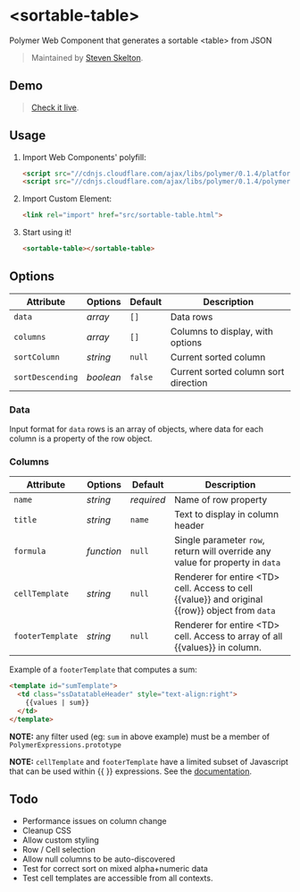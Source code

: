 &lt;sortable-table&gt;
================

Polymer Web Component that generates a sortable &lt;table> from JSON

> Maintained by [Steven Skelton](https://github.com/stevenrskelton).

## Demo

> [Check it live](http://stevenrskelton.ca/).

## Usage

1. Import Web Components' polyfill:

    ```html
    <script src="//cdnjs.cloudflare.com/ajax/libs/polymer/0.1.4/platform.js"></script>
    <script src="//cdnjs.cloudflare.com/ajax/libs/polymer/0.1.4/polymer.js"></script>
    ```

2. Import Custom Element:

    ```html
    <link rel="import" href="src/sortable-table.html">
    ```

3. Start using it!

    ```html
    <sortable-table></sortable-table>
    ```
	
## Options

Attribute  			| Options                   | Default             	| Description
---        			| ---                       | ---                 	| ---
`data`      		| *array*                  	| `[]`               	| Data rows
`columns`      		| *array*       			| `[]`               	| Columns to display, with options
`sortColumn`   		| *string*                  | `null`               	| Current sorted column
`sortDescending`   	| *boolean*                 | `false`              	| Current sorted column sort direction

### Data

Input format for `data` rows is an array of objects, where data for each column is a property of the row object.

### Columns

Attribute  			| Options                   | Default             	| Description
---        			| ---                       | ---                 	| ---
`name`      		| *string*                 	| _required_           	| Name of row property
`title`      		| *string*       			| `name`               	| Text to display in column header
`formula`   		| *function*                | `null`               	| Single parameter `row`, return will override any value for property in `data`
`cellTemplate`   	| *string*                 	| `null`              	| Renderer for entire &lt;TD> cell. Access to cell {{value}} and original {{row}} object from `data`
`footerTemplate`   	| *string*                 	| `null`              	| Renderer for entire &lt;TD> cell. Access to array of all {{values}} in column.


Example of a `footerTemplate` that computes a sum:

```html
<template id="sumTemplate">
  <td class="ssDatatableHeader" style="text-align:right">
	{{values | sum}}
  </td>
</template>
```
__NOTE:__ any filter used (eg: `sum` in above example) must be a member of `PolymerExpressions.prototype`

__NOTE:__ `cellTemplate` and `footerTemplate` have a limited subset of Javascript that can be used within {{ }} expressions.  See the [documentation](http://www.polymer-project.org/docs/polymer/expressions.html).

## Todo

- Performance issues on column change
- Cleanup CSS
- Allow custom styling
- Row / Cell selection
- Allow null columns to be auto-discovered
- Test for correct sort on mixed alpha+numeric data
- Test cell templates are accessible from all contexts.